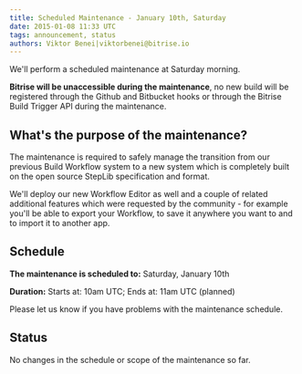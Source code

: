 ```yaml
---
title: Scheduled Maintenance - January 10th, Saturday
date: 2015-01-08 11:33 UTC
tags: announcement, status
authors: Viktor Benei|viktorbenei@bitrise.io
---
```


We'll perform a scheduled maintenance at Saturday morning.

**Bitrise will be unaccessible during the maintenance**,
no new build will be registered through the Github and Bitbucket hooks
or through the Bitrise Build Trigger API during the maintenance.


## What's the purpose of the maintenance?

The maintenance is required to safely manage the transition
from our previous Build Workflow system to a new system
which is completely built on the open source StepLib
specification and format.

We'll deploy our new Workflow Editor as well and a couple
of related additional features which were requested by
the community - for example you'll be able to export your
Workflow, to save it anywhere you want to and to import it
to another app.


## Schedule

**The maintenance is scheduled to:**
Saturday, January 10th

**Duration:**
Starts at: 10am UTC; Ends at: 11am UTC (planned)

Please let us know if you have problems with the maintenance schedule.


## Status

No changes in the schedule or scope of the maintenance so far.
